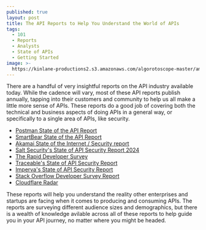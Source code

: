 ```yaml
---
published: true
layout: post
title: The API Reports to Help You Understand the World of APIs
tags:
  - 101
  - Reports
  - Analysts
  - State of APIs
  - Getting Started
image: >-
  https://kinlane-productions2.s3.amazonaws.com/algorotoscope-master/america-immigration_dumping-ground-nyc-public-library.jpeg
---
```

There are a handful of very insightful reports on the API industry available today. While the cadence will vary, most of these API reports publish annually, tapping into their customers and community to help us all make a little more sense of APIs. These reports do a good job of covering both the technical and business aspects of doing APIs in a general way, or specifically to a single area of APIs, like security.

- [Postman State of the API Report](https://www.postman.com/state-of-api/)
- [SmartBear State of the API Report](https://smartbear.com/resources/ebooks/the-state-of-api-2020-report/)
- [Akamai State of the Internet / Security report](https://www.akamai.com/security-research/the-state-of-the-internet)
- [Salt Security's State of API Security Report 2024](https://content.salt.security/state-api-report)
- [The Rapid Developer Survey](https://content.salt.security/state-api-report)
- [Traceable's State of API Security Report](https://www.traceable.ai/2025-state-of-api-security)
- [Imperva's State of API Security Report](https://www.imperva.com/resources/resource-library/reports/the-state-of-api-security-in-2024/)
- [Stack Overflow Developer Survey Report](https://survey.stackoverflow.co/2024/)
- [Cloudflare Radar](https://radar.cloudflare.com/year-in-review/2024)

These reports will help you understand the reality other enterprises and startups are facing when it comes to producing and consuming APIs. The reports are surveying different audience sizes and demographics, but there is a wealth of knowledge avilable across all of these reports to help guide you in your API journey, no matter where you might be headed.


